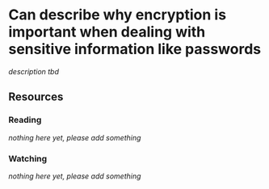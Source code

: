 # Can describe why encryption is important when dealing with sensitive information like passwords

_description tbd_

## Resources

### Reading

_nothing here yet, please add something_

### Watching

_nothing here yet, please add something_
